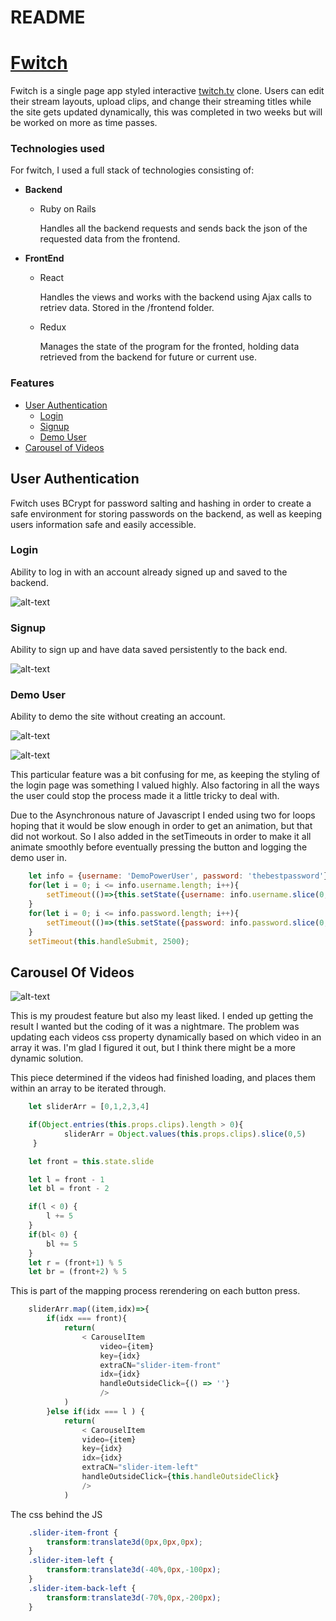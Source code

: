 # README

# [Fwitch](https://fwitch.herokuapp.com/#/) 
Fwitch is a single page app styled interactive [twitch.tv](twitch.tv) clone. 
Users can edit their stream layouts, upload clips, and change their streaming titles while the site gets updated dynamically, this was completed in two weeks but will be worked on more  as time passes.

### Technologies used
For fwitch, I used a full stack of technologies consisting of:
* **Backend**
  * Ruby on Rails
  
     Handles all the backend requests and sends back the json of the requested data from the frontend.
* **FrontEnd**
  * React 
      
     Handles the views and works with the backend using Ajax calls to retriev data. Stored in the /frontend folder.
  * Redux
    
    Manages the state of the program for the fronted, holding data retrieved from the backend for future or current use.

### Features
* [User Authentication](https://github.com/AlexArchibeque/Fwitch#user-authentication)
    * [Login](https://github.com/AlexArchibeque/Fwitch#login)
    * [Signup](https://github.com/AlexArchibeque/Fwitch#signup)
    * [Demo User](https://github.com/AlexArchibeque/Fwitch#demo-user)
* [Carousel of Videos](https://github.com/AlexArchibeque/Fwitch#carousel-of-videos)

## User Authentication

Fwitch uses BCrypt for password salting and hashing in order to create a safe environment for storing passwords on the backend, as well as keeping users information safe and easily accessible.

### Login
Ability to log in with an account already signed up and saved to the backend.

![alt-text](https://github.com/AlexArchibeque/Fwitch/blob/main/app/assets/images/gifsforFwitch/login-page.png "Login Modal")
### Signup
Ability to sign up and have data saved persistently to the back end.

![alt-text](https://github.com/AlexArchibeque/Fwitch/blob/main/app/assets/images/gifsforFwitch/signup-page.png "Signup Modal")
### Demo User
Ability to demo the site without creating an account.

![alt-text](https://github.com/AlexArchibeque/Fwitch/blob/main/app/assets/images/gifsforFwitch/clickbutton.gif "Straightforward button press")

![alt-text](https://github.com/AlexArchibeque/Fwitch/blob/main/app/assets/images/gifsforFwitch/AutoLogin.gif "Demo User Auto Login")

This particular feature was a bit confusing for me, as keeping the styling of the login page was something I valued highly. Also factoring in all the ways the user could stop the process made it a little tricky to deal with.

Due to the Asynchronous nature of Javascript I ended using two for loops hoping that it would be slow enough in order to get an animation, but that did not workout. So I also added in the setTimeouts in order to make it all
animate smoothly before eventually pressing the button and logging the demo user in.

```js
    let info = {username: 'DemoPowerUser', password: 'thebestpassword'}
    for(let i = 0; i <= info.username.length; i++){
        setTimeout(()=>{this.setState({username: info.username.slice(0,i) })}, 100 * i);
    }
    for(let i = 0; i <= info.password.length; i++){
        setTimeout(()=>(this.setState({password: info.password.slice(0,i) })), 150 * i)
    }
    setTimeout(this.handleSubmit, 2500); 
```


## Carousel Of Videos

![alt-text](https://github.com/AlexArchibeque/Fwitch/blob/main/app/assets/images/gifsforFwitch/carouselgif.gif "Carousel of dreams")

This is my proudest feature but also my least liked. I ended up getting the result I wanted but the coding of it was a nightmare. The problem was updating each videos css property dynamically based on which video in an array it was. I'm glad I figured it out, but I think there might be a more dynamic solution.

This piece determined if the videos had finished loading, and places them within an array to be iterated through.

``` js
    let sliderArr = [0,1,2,3,4]

    if(Object.entries(this.props.clips).length > 0){
            sliderArr = Object.values(this.props.clips).slice(0,5)
     }

    let front = this.state.slide

    let l = front - 1
    let bl = front - 2

    if(l < 0) {
        l += 5
    }
    if(bl< 0) {
        bl += 5
    }
    let r = (front+1) % 5
    let br = (front+2) % 5
```

This is part of the mapping process rerendering on each button press.

```js
    sliderArr.map((item,idx)=>{
        if(idx === front){
            return(
                < CarouselItem 
                    video={item}
                    key={idx}
                    extraCN="slider-item-front"
                    idx={idx}
                    handleOutsideClick={() => ''}
                    />
            )
        }else if(idx === l ) { 
            return(
                < CarouselItem 
                video={item}
                key={idx}
                idx={idx}
                extraCN="slider-item-left"
                handleOutsideClick={this.handleOutsideClick}
                />
            )
```
The css behind the JS

```css
    .slider-item-front {
        transform:translate3d(0px,0px,0px); 
    }
    .slider-item-left {
        transform:translate3d(-40%,0px,-100px);
    }
    .slider-item-back-left {
        transform:translate3d(-70%,0px,-200px);
    }
```


